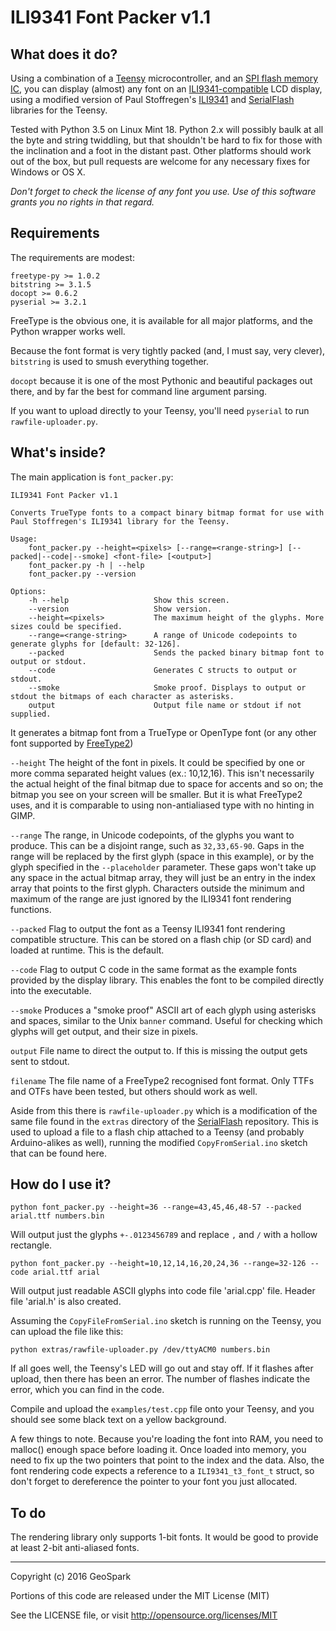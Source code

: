 # ILI9341 Font Packer v1.1

## What does it do?
Using a combination of a [Teensy](https://www.pjrc.com/teensy/) microcontroller, and an
[SPI flash memory IC](http://uk.farnell.com/spansion/s25fl216k0pmfi011/memory-flash-16mb-3v-spi-8soic/dp/2327997), you
can display (almost) any font on an
[ILI9341-compatible](https://www.adafruit.com/products/2478) LCD display, using a modified version of Paul Stoffregen's
[ILI9341](https://github.com/GeoSpark/ILI9341_t3) and [SerialFlash](https://github.com/PaulStoffregen/SerialFlash)
libraries for the Teensy.

Tested with Python 3.5 on Linux Mint 18. Python 2.x will possibly baulk at all the byte and string twiddling, but that shouldn't be hard to fix 
for those with the inclination and a foot in the distant past. Other platforms should work out of the box, but pull
requests are welcome for any necessary fixes for Windows or OS X.

*Don't forget to check the license of any font you use. Use of this software grants you no rights in that regard.*

## Requirements

The requirements are modest:

    freetype-py >= 1.0.2
    bitstring >= 3.1.5
    docopt >= 0.6.2
    pyserial >= 3.2.1

FreeType is the obvious one, it is available for all major platforms, and the Python wrapper works well.

Because the font format is very tightly packed (and, I must say, very clever), `bitstring` is used to smush everything
together.
 
 `docopt` because it is one of the most Pythonic and beautiful packages out there, and by far the best for command line
 argument parsing.
 
 If you want to upload directly to your Teensy, you'll need `pyserial` to run `rawfile-uploader.py`.

## What's inside?
The main application is `font_packer.py`:

    ILI9341 Font Packer v1.1
    
    Converts TrueType fonts to a compact binary bitmap format for use with Paul Stoffregen's ILI9341 library for the Teensy.
    
    Usage:
        font_packer.py --height=<pixels> [--range=<range-string>] [--packed|--code|--smoke] <font-file> [<output>]
        font_packer.py -h | --help
        font_packer.py --version
    
    Options:
        -h --help                   Show this screen.
        --version                   Show version.
        --height=<pixels>           The maximum height of the glyphs. More sizes could be specified. 
        --range=<range-string>      A range of Unicode codepoints to generate glyphs for [default: 32-126].
        --packed                    Sends the packed binary bitmap font to output or stdout.
        --code                      Generates C structs to output or stdout.
        --smoke                     Smoke proof. Displays to output or stdout the bitmaps of each character as asterisks.
        output                      Output file name or stdout if not supplied.

It generates a bitmap font from a TrueType or OpenType font (or any other font supported by
[FreeType2](https://www.freetype.org/freetype2/docs/ft2faq.html))

`--height` The height of the font in pixels. It could be specified by one or more comma separated height values (ex.: 10,12,16). 
This isn't necessarily the actual height of the final bitmap due to space 
for accents and so on; the bitmap you see on your screen will be smaller. But it is what FreeType2 uses, and it is
comparable to using non-antialiased type with no hinting in GIMP.

`--range` The range, in Unicode codepoints, of the glyphs you want to produce. This can be a disjoint range, such as `32,33,65-90`.
Gaps in the range will be replaced by the first glyph (space in this example), or by the glyph specified in the
`--placeholder` parameter. These gaps won't take up any space in the actual bitmap array, they will just be an entry in 
the index array that points to the first glyph. Characters outside the minimum and maximum of the range are just ignored
by the ILI9341 font rendering functions.

`--packed` Flag to output the font as a Teensy ILI9341 font rendering compatible structure. This can be stored on a
flash chip (or SD card) and loaded at runtime. This is the default.

`--code` Flag to output C code in the same format as the example fonts provided by the display library. This enables the
font to be compiled directly into the executable.

`--smoke` Produces a "smoke proof" ASCII art of each glyph using asterisks and spaces, similar to the Unix `banner`
command. Useful for checking which glyphs will get output, and their size in pixels.

`output` File name to direct the output to. If this is missing the output gets sent to stdout.

`filename` The file name of a FreeType2 recognised font format. Only TTFs and OTFs have been tested, but others should
work as well.

Aside from this there is `rawfile-uploader.py` which is a modification of the same file found in the `extras` directory
of the [SerialFlash](https://github.com/PaulStoffregen/SerialFlash) repository. This is used to upload a file to a flash
chip attached to a Teensy (and probably Arduino-alikes as well), running the modified `CopyFromSerial.ino` sketch that 
can be found here.

## How do I use it?

`python font_packer.py --height=36 --range=43,45,46,48-57 --packed arial.ttf numbers.bin`

Will output just the glyphs `+-.0123456789` and replace `,` and `/` with a hollow rectangle.

`python font_packer.py --height=10,12,14,16,20,24,36 --range=32-126 --code arial.ttf arial`

Will output just readable ASCII glyphs into code file 'arial.cpp' file. Header file 'arial.h' is also created.

Assuming the `CopyFileFromSerial.ino` sketch is running on the Teensy, you can upload the file like this:

`python extras/rawfile-uploader.py /dev/ttyACM0 numbers.bin`

If all goes well, the Teensy's LED will go out and stay off. If it flashes after upload, then there has been an error.
The number of flashes indicate the error, which you can find in the code.

Compile and upload the `examples/test.cpp` file onto your Teensy, and you should see some black text on a yellow
background.

A few things to note. Because you're loading the font into RAM, you need to malloc() enough space before loading it.
Once loaded into memory, you need to fix up the two pointers that point to the index and the data. Also, the font
rendering code expects a reference to a `ILI9341_t3_font_t` struct, so don't forget to dereference the pointer to your 
font you just allocated.

## To do
The rendering library only supports 1-bit fonts. It would be good to provide at least 2-bit anti-aliased fonts.

---
Copyright (c) 2016 GeoSpark

Portions of this code are released under the MIT License (MIT)

See the LICENSE file, or visit http://opensource.org/licenses/MIT
